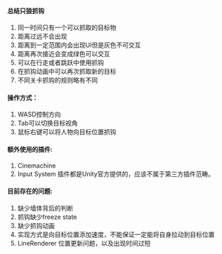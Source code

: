 ﻿#### 总结只狼抓钩
1. 同一时间只有一个可以抓取的目标物
2. 距离过远不会出现
3. 距离到一定范围内会出现UI但是灰色不可交互
4. 距离再次接近会变成绿色可以交互
5. 可以在行走或者跳跃中使用抓钩
6. 在抓钩动画中可以再次抓取新的目标
7. 不同关卡抓钩的规则略有不同


#### 操作方式：
1. WASD控制方向
2. Tab可以切换目标视角
3. 鼠标右键可以将人物向目标位置抓钩


#### 额外使用的插件:
1. Cinemachine
2. Input System
插件都是Unity官方提供的，应该不属于第三方插件范畴。

   
#### 目前存在的问题:
1. 缺少墙体背后的判断
2. 抓钩缺少freeze state
3. 缺少抓钩动画
4. 实现方式是向目标位置添加速度，不能保证一定能将自身拉动到目标位置
5. LineRenderer 位置更新问题，以及出现时间过短

